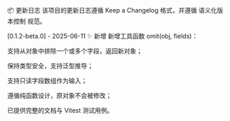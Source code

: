 📦 更新日志
该项目的更新日志遵循 Keep a Changelog 格式，并遵循 语义化版本控制 规范。

[0.1.2-beta.0] - 2025-06-11
✨ 新增
新增工具函数 omit(obj, fields)：

支持从对象中排除一个或多个字段，返回新对象；

保持类型安全，支持泛型推导；

支持只读字段数组作为输入；

遵循纯函数设计，原对象不会被修改；

已提供完整的文档与 Vitest 测试用例。

